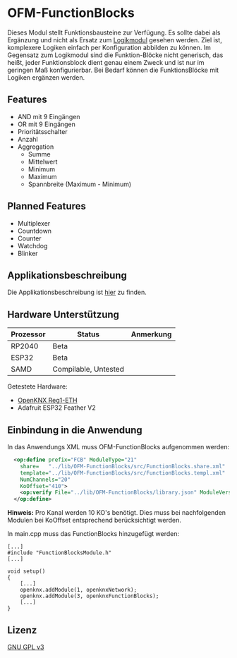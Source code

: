 # OFM-FunctionBlocks

Dieses Modul stellt Funktionsbausteine zur Verfügung. 
Es sollte dabei als Ergänzung und nicht als Ersatz zum [Logikmodul](https://github.com/OpenKNX/OFM-LogicModule) gesehen werden.
Ziel ist, komplexere Logiken einfach per Konfiguration abbilden zu können. 
Im Gegensatz zum Logikmodul sind die Funktion-Blöcke nicht generisch, das heißt, jeder Funktionsblock dient genau einem Zweck und ist nur im geringen Maß konfigurierbar.
Bei Bedarf können die FunktionsBlöcke mit Logiken ergänzen werden.

## Features
- AND mit 9 Eingängen
- OR mit 9 Eingängen
- Prioritätsschalter
- Anzahl
- Aggregation
  - Summe
  - Mittelwert
  - Minimum
  - Maximum
  - Spannbreite (Maximum - Minimum)


## Planned Features
- Multiplexer
- Countdown
- Counter
- Watchdog
- Blinker

## Applikationsbeschreibung

Die Applikationsbeschreibung ist [hier](doc/Applikationsbeschreibung-FunctionBlocks.md) zu finden.

## Hardware Unterstützung

|Prozessor | Status               | Anmerkung                  |
|----------|----------------------|----------------------------|
|RP2040    | Beta                 |                            |
|ESP32     | Beta                 |                            |
|SAMD      | Compilable, Untested |                            |

Getestete Hardware:
- [OpenKNX Reg1-ETH](https://github.com/OpenKNX/OpenKNX/wiki/REG1-Eth)
- Adafruit ESP32 Feather V2

## Einbindung in die Anwendung

In das Anwendungs XML muss OFM-FunctionBlocks aufgenommen werden:

```xml
  <op:define prefix="FCB" ModuleType="21"
    share=   "../lib/OFM-FunctionBlocks/src/FunctionBlocks.share.xml"
    template="../lib/OFM-FunctionBlocks/src/FunctionBlocks.templ.xml"
    NumChannels="20"
    KoOffset="410">
    <op:verify File="../lib/OFM-FunctionBlocks/library.json" ModuleVersion="0.1" /> 
  </op:define>
```

**Hinweis:** Pro Kanal werden 10 KO's benötigt. Dies muss bei nachfolgenden Modulen bei KoOffset entsprechend berücksichtigt werden.

In main.cpp muss das FunctionBlocks hinzugefügt werden:

```
[...]
#include "FunctionBlocksModule.h"
[...]

void setup()
{
    [...]
    openknx.addModule(1, openknxNetwork);
    openknx.addModule(3, openknxFunctionBlocks);
    [...]
}
```

## Lizenz

[GNU GPL v3](LICENSE)
